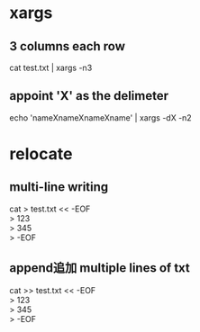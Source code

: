 # xargs
## 3 columns each row
cat test.txt | xargs -n3  
## appoint 'X' as the delimeter
echo 'nameXnameXnameXname' | xargs -dX -n2  
# relocate
## multi-line writing
cat > test.txt << -EOF  
\> 123  
\> 345  
\> -EOF  
## append追加 multiple lines of txt
cat >> test.txt << -EOF  
\> 123  
\> 345  
\> -EOF  


